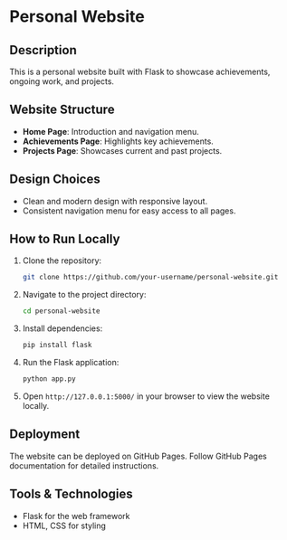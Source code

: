 # Personal Website

## Description
This is a personal website built with Flask to showcase achievements, ongoing work, and projects.

## Website Structure
- **Home Page**: Introduction and navigation menu.
- **Achievements Page**: Highlights key achievements.
- **Projects Page**: Showcases current and past projects.

## Design Choices
- Clean and modern design with responsive layout.
- Consistent navigation menu for easy access to all pages.

## How to Run Locally
1. Clone the repository:
    ```bash
    git clone https://github.com/your-username/personal-website.git
    ```
2. Navigate to the project directory:
    ```bash
    cd personal-website
    ```
3. Install dependencies:
    ```bash
    pip install flask
    ```
4. Run the Flask application:
    ```bash
    python app.py
    ```
5. Open `http://127.0.0.1:5000/` in your browser to view the website locally.

## Deployment
The website can be deployed on GitHub Pages. Follow GitHub Pages documentation for detailed instructions.

## Tools & Technologies
- Flask for the web framework
- HTML, CSS for styling

